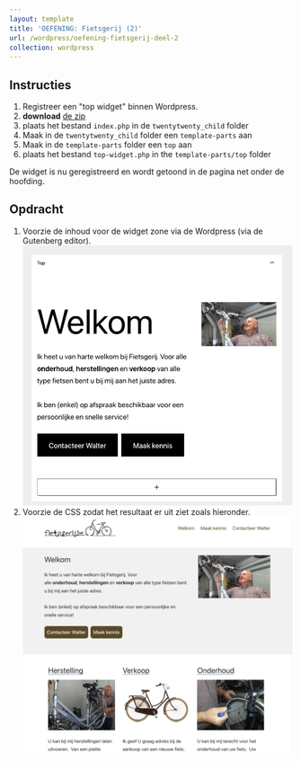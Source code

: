 ```yaml
---
layout: template
title: 'OEFENING: Fietsgerij (2)'
url: /wordpress/oefening-fietsgerij-deel-2
collection: wordpress
---
```


## Instructies
1. Registreer een "top widget" binnen Wordpress.
2. <strong>download</strong> <a href="fietsgerij/templates.zip">de zip</a>
3. plaats het bestand <code>index.php</code> in de <code>twentytwenty_child</code> folder
4. Maak in de <code>twentytwenty_child</code> folder een <code>template-parts</code> aan
5. Maak in de <code>template-parts</code> folder een <code>top</code> aan
6. plaats het bestand <code>top-widget.php</code> in the <code>template-parts/top</code> folder

De widget is nu geregistreerd en wordt getoond in de pagina net onder de hoofding.

## Opdracht
1. Voorzie de inhoud voor de widget zone via de Wordpress (via de Gutenberg editor). <img src="images/oefening_fietsgerij_deel_2_1.jpg" />
2. Voorzie de CSS zodat het resultaat er uit ziet zoals hieronder. <img src="images/oefening_fietsgerij_deel_2_2.jpg" />